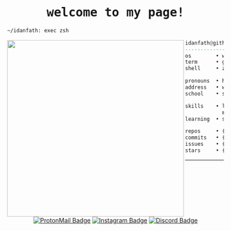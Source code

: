<h1 align="center"><samp>welcome to my page!</samp></h1>

```sh
~/idanfath: exec zsh
```

<img align="left" src="https://github.com/idanfath.png" width="411" />

```haskell
idanfath@github
------------------------------
os        • win 11
term      • git bash, win term
shell     • zsh 5.9

pronouns  • he/him
address   • west java, indonesia
school    • smk telkom makassar

skills    • laravel, typescript, tailwindcss,
            mysql, figma, vue.js
learning  • svelte, flutter, react.js, lua, go

repos     • {{ REPOSITORIES }} (contributed: {{ REPOSITORIES_CONTRIBUTED_TO }})
commits   • {{ COMMITS }}
issues    • {{ ISSUES }}
stars     • {{ STARS }}
```

<hr />

<div align="center">

  [![ProtonMail Badge](https://img.shields.io/badge/ProtonMail-8B89CC?style=for-the-badge&logo=protonmail&logoColor=white)](mailto:idanfath@proton.me)
  [![Instagram Badge](https://img.shields.io/badge/Instagram-E4405F?style=for-the-badge&logo=instagram&logoColor=white)](https://www.instagram.com/idanne.dev/)
  [![Discord Badge](https://img.shields.io/badge/Discord-7289DA?style=for-the-badge&logo=discord&logoColor=white)](https://discord.com/users/920170087800012830)

</div>
